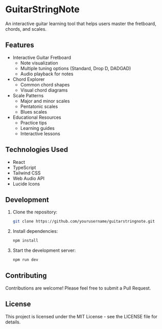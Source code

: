 # GuitarStringNote

An interactive guitar learning tool that helps users master the fretboard, chords, and scales.

## Features

- Interactive Guitar Fretboard
  - Note visualization
  - Multiple tuning options (Standard, Drop D, DADGAD)
  - Audio playback for notes
- Chord Explorer
  - Common chord shapes
  - Visual chord diagrams
- Scale Patterns
  - Major and minor scales
  - Pentatonic scales
  - Blues scales
- Educational Resources
  - Practice tips
  - Learning guides
  - Interactive lessons

## Technologies Used

- React
- TypeScript
- Tailwind CSS
- Web Audio API
- Lucide Icons

## Development

1. Clone the repository:
   ```bash
   git clone https://github.com/yourusername/guitarstringnote.git
   ```

2. Install dependencies:
   ```bash
   npm install
   ```

3. Start the development server:
   ```bash
   npm run dev
   ```

## Contributing

Contributions are welcome! Please feel free to submit a Pull Request.

## License

This project is licensed under the MIT License - see the LICENSE file for details.